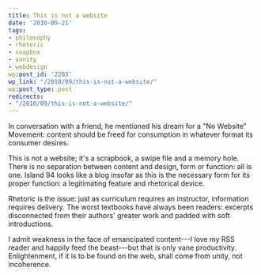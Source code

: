 ```yaml
---
title: This is not a website
date: '2010-09-21'
tags:
- philosophy
- rhetoric
- soapbox
- vanity
- webdesign
wp:post_id: '2203'
wp_link: "/2010/09/this-is-not-a-website/"
wp:post_type: post
redirects:
- "/2010/09/this-is-not-a-website/"
---
```


In conversation with a friend, he mentioned his dream for a "No Website" Movement: content should be freed for consumption in whatever format its consumer desires.

This is not a website; it's a scrapbook, a swipe file and a memory hole. There is no separation between content and design, form or function: all is one. Island 94 looks like a blog insofar as this is the necessary form for its proper function: a legitimating feature and rhetorical device.

Rhetoric is the issue: just as curriculum requires an instructor, information requires delivery. The worst textbooks have always been readers: excerpts disconnected from their authors' greater work and padded with soft introductions.

I admit weakness in the face of emancipated content---I love my RSS reader and happily feed the beast---but that is only vane productivity. Enlightenment, if it is to be found on the web, shall come from unity, not incoherence.
